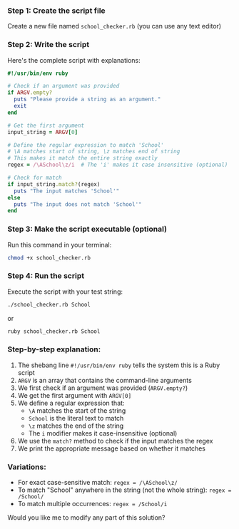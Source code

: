### Step 1: Create the script file
Create a new file named `school_checker.rb` (you can use any text editor)

### Step 2: Write the script
Here's the complete script with explanations:

```ruby
#!/usr/bin/env ruby

# Check if an argument was provided
if ARGV.empty?
  puts "Please provide a string as an argument."
  exit
end

# Get the first argument
input_string = ARGV[0]

# Define the regular expression to match 'School'
# \A matches start of string, \z matches end of string
# This makes it match the entire string exactly
regex = /\ASchool\z/i  # The 'i' makes it case insensitive (optional)

# Check for match
if input_string.match?(regex)
  puts "The input matches 'School'"
else
  puts "The input does not match 'School'"
end
```

### Step 3: Make the script executable (optional)
Run this command in your terminal:
```bash
chmod +x school_checker.rb
```

### Step 4: Run the script
Execute the script with your test string:
```bash
./school_checker.rb School
```
or
```bash
ruby school_checker.rb School
```

### Step-by-step explanation:

1. The shebang line `#!/usr/bin/env ruby` tells the system this is a Ruby script
2. `ARGV` is an array that contains the command-line arguments
3. We first check if an argument was provided (`ARGV.empty?`)
4. We get the first argument with `ARGV[0]`
5. We define a regular expression that:
   - `\A` matches the start of the string
   - `School` is the literal text to match
   - `\z` matches the end of the string
   - The `i` modifier makes it case-insensitive (optional)
6. We use the `match?` method to check if the input matches the regex
7. We print the appropriate message based on whether it matches

### Variations:
- For exact case-sensitive match: `regex = /\ASchool\z/`
- To match "School" anywhere in the string (not the whole string): `regex = /School/`
- To match multiple occurrences: `regex = /School/i`

Would you like me to modify any part of this solution?

